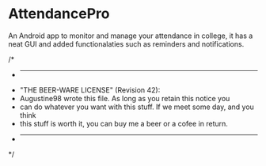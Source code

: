 # AttendancePro

An Android app to monitor and manage your attendance in college, it has a neat GUI and added functionalaties such as reminders and notifications.

/*
 * ----------------------------------------------------------------------------
 * "THE BEER-WARE LICENSE" (Revision 42):
 * Augustine98 wrote this file. As long as you retain this notice you
 * can do whatever you want with this stuff. If we meet some day, and you think
 * this stuff is worth it, you can buy me a beer or a cofee in return.
 * ----------------------------------------------------------------------------
 */
